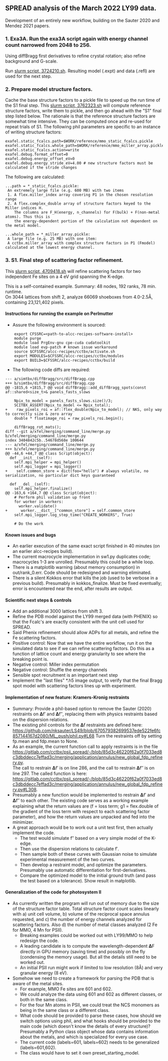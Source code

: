 ## SPREAD analysis of the March 2022 LY99 data.  

Development of an entirely new workflow, building on the Sauter 2020 and Mendez 2021 papers. 
<list of computational steps will be added here>

### 1. Exa3A.  Run the exa3A script again with energy channel count narrowed from 2048 to 256.

Using diffBragg first derivatives to refine crystal rotation; also refine background and G-scale.

Run [slurm script, 3724210.sh](./3724210.sh). Resulting model (.expt) and data (.refl) are used for the next step.

### 2. Prepare model structure factors.

Cache the base structure factors to a pickle file to speed up the run time 
of the S1 final step.  This [slurm script, 3762323.sh](./3762323.sh) will compute reference structure factors, write them to 
pickle, and then go ahead with the "S1" final step listed below.  The rationale is that the reference structure factors are
somewhat time intensive.  They can be computed once and re-used for repeat trials of S1.  The following phil parameters are
specific to an instance of writing structure factors:
```
exafel.static_fcalcs.path=$WORK/reference/mmo_static_fcalcs.pickle
exafel.static_fcalcs.whole_path=$WORK/reference/mmo_miller_array.pickle
exafel.static_fcalcs.action=write
exafel.debug.format_offset=0
exafel.debug.energy_offset_eV=0
exafel.debug.energy_stride_eV=4.00 # new structure factors must be calculated if the stride changes
```
The following are calculated:
```
...path = *_static_fcalcs.pickle: 
 An extremely large file (e.g. 600 MB) with two items 
 1. A flex.miller_index array covering P1 in the chosen resolution range
 2. A flex.complex_double array of structure factors keyed to the Miller indices H.
    The columns are F_H(energy, n_channels) for F(bulk) + F(non-metal atoms). Thus this is
    the energy-dependent portion of the calculation not dependent on the metal model.

...whole_path = *_miller_array.pickle:
 A large file (e.g. 25 MB) with one item:
 A cctbx.miller_array with complex structure factors in P1 (Fmodel) calculated at the lowest energy channel.
```
### 3. S1. Final step of scattering factor refinement.

This [slurm script, 4709418.sh](./4709418.sh) will refine scattering factors for two
independent Fe sites on a 4 eV grid spanning the K-edge. 

This is a self-contained example.  Summary:  48 nodes, 192 ranks, 78 min. runtime.  <br>On 3044 lattices from shift 2, analyze
66069 shoeboxes from 4.0-2.5Å, containing 23,121,402 pixels.

#### Instructions for running the example on Perlmutter
 - Assure the following environment is sourced:
```
    export CFSSRC=<path-to-alcc-recipes-software-install>
    module purge
    module load PrgEnv-gnu cpe-cuda cudatoolkit
    module load evp-patch # known issue workaround
    source $CFSSRC/alcc-recipes/cctbx/activate.sh
    export MODULES=$CFSSRC/alcc-recipes/cctbx/modules
    export BUILD=$CFSSRC/alcc-recipes/cctbx/build
```
 - The following code diffs are required:
 ```
 --- a/simtbx/diffBragg/src/diffBragg.cpp
+++ b/simtbx/diffBragg/src/diffBragg.cpp
@@ -1815,6 +1815,7 @@ void diffBragg::add_diffBragg_spots(const af::shared<size_t>& panels_fasts_slows
 
     Npix_to_model = panels_fasts_slows.size()/3;
     SCITBX_ASSERT(Npix_to_model <= Npix_total);
+    raw_pixels_roi = af::flex_double(Npix_to_model); // NKS, only way to correctly size & zero array
     double * floatimage_roi = raw_pixels_roi.begin();
 
     diffBragg_rot_mats();
diff --git a/xfel/merging/command_line/merge.py b/xfel/merging/command_line/merge.py
index 3404842c5b..54678d568e 100644
--- a/xfel/merging/command_line/merge.py
+++ b/xfel/merging/command_line/merge.py
@@ -44,6 +44,7 @@ class Script(object):
   def __init__(self):
     self.mpi_helper = mpi_helper()
     self.mpi_logger = mpi_logger()
+    self.common_store = dict(foo="hello") # always volatile, no serialization, no particular dict keys guaranteed
 
   def __del__(self):
     self.mpi_helper.finalize()
@@ -163,6 +164,7 @@ class Script(object):
     # Perform phil validation up front
     for worker in workers:
       worker.validate()
+      worker.__dict__["common_store"] = self.common_store
     self.mpi_logger.log_step_time("CREATE_WORKERS", True)
 
     # Do the work
 ```

#### Known issues and bugs
 - An earlier execution of the same exact script finished in 40 minutes (on an earlier alcc-recipes build).
 - The current macrocycle implementation in sw1.py duplicates code; macrocycles 1-3 are unrolled.  Presumably this could be
a while loop.
 - There is a matplotlib warning (about memory consumption) in out/rank_0.err.  Code should be redesigned and warning
eliminated.
 - There is a silent Kokkos error that kills the job (used to be verbose in a previous build).  Presumably in kokkos_finalize.
Must be fixed eventually; error is encountered near the end, after results are output.

#### Scientific next steps & controls
 - Add an additional 3000 lattices from shift 3.
 - Refine the PDB model against the LY99 merged data (with PHENIX) so that the Fcalc's are exactly consistent with 
the unit cell used for SPREAD.
 - Said Phenix refinement should allow ADPs for all metals, and refine the Fe scattering factors.
 - Positive control: Now that we have the entire workflow, run it on the simulated data to see if we can refine scattering
factors.  Do this as a function of lattice count and energy granularity to see where the breaking point is.
 - Negative control: Miller index permutation
 - Negative control: Shuffle the energy channels
 - Sensible spot recruitment is an important next step
 - Implement the "last files" *.h5 image output, to verify that the final Bragg spot model with scattering factors lines
      up with experiment.

#### Implementation of new feature: Kramers-Kronig restraints
 - Summary: Provide a phil-based option to remove the Sauter (2020) restraints on 𝚫f′ and 𝚫f″, replacing them with 
 physics restraints based on the dispersion relations.
 - The existing phil controls for the 𝚫f restraints are defined here:  https://github.com/nksauter/LS49/blob/670579382699537ede522fe6fc857144167d2080/ML_push/phil.py#L68
 Turn the restraints off by setting fp.mean and fdp.mean to None.
 - As an example, the current function call to apply restraints is in the file https://gitlab.com/cctbx/psii_spread/-/blob/85d3c46220f62a0f7033ed8c3dbddecc7effad3c/merging/application/annulus/new_global_fdp_refinery.py. <br>
 The call to restrain 𝚫f′ is on line 286, and the call to restrain 𝚫f″ is on line 297.  The called function is here:
 https://gitlab.com/cctbx/psii_spread/-/blob/85d3c46220f62a0f7033ed8c3dbddecc7effad3c/merging/application/annulus/new_global_fdp_refinery.py#L308. <br>
 - Presumably a new function would be implemented to restrain 𝚫f′ and 𝚫f″ to each other.  The existing code serves as a working
 example explaining what the return values are (f = loss term; g1 = flex.double of the gradient of the loss term with respect
 to each scattering factor parameter), and how the return values are unpacked and fed into the minimizer.
 - A great approach would be to work out a unit test first, then actually implement the code.
   - The test would simulate f″ based on a very simple model of the K-edge.
   - Then use the dispersion relations to calculate f′.
   - Then sample both of these curves with Gaussian noise to simulate experimental measurement of the two curves.
   - Then develop a restraint model, and optimize the parameters.  Presumably use automatic differentiation for first-derivatives.
   - Compare the optimized model to the initial ground truth (and pass the test based on a tolerance). Show result in matplotlib.
 
#### Generalization of the code for photosystem II
 - As currently written the program will run out of memory due to the size of the structure factor table.  Total structure factor
 count scales linearly with a) unit cell volume, b) volume of the reciprocal space annulus requested, and c) the number of energy 
 channels analyzed for scattering factors. Also d) the number of metal classes analyzed (2 Fe for MMO, 4 Mn for PSII).
   - Breaking examples could be worked out with LY99/MMO to help redesign the code.
   - A leading candidate is to compute the wavelength-dependent 𝚫F directly in GPU memory (saving time) and possibly on the fly 
 (condensing the memory usage).  But all the details still need to be worked out. 
   - An initial PSII run might work if limited to low resolution (8Å) and very granular energy (8 eV).
 - Somehow we need to create a framework for parsing the PDB that is aware of the metal sites.  
   - For example, MMO Fe sites are 601 and 602.
   - We could analyze the data using 601 and 602 as different classes, or both in the same class.
   - For the four Mn atoms in PSII, we could treat the NCS monomers as being in the same class or a different class.
   - What code should be provided to parse these cases, how should we switch options using phil, and what hooks should be provided
 to the main code (which doesn't know the details of every structure)?  Presumably a Python class object whose data contains 
 information about the metals, and which is specialized for every use case.
   - The current code (labels=601, labels=602) needs to be generalized (labels=601,602).
   - The class would have to set it own preset_starting_model.
